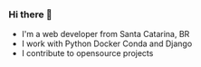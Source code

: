 ### Hi there 👋

- I'm a web developer from Santa Catarina, BR
- I work with Python Docker Conda and Django
- I contribute to opensource projects
